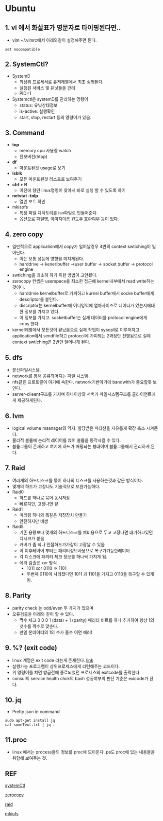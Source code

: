 # Ubuntu

## 1. vi 에서 화살표가 영문자로 타이핑된다면..

* vim ~/.vimrc에서 아래와같이 설정해주면 된다.

~~~ 
set nocompatible 
~~~



## 2. SystemCtl?

* SystemD
  * 최상위 프로세서로 유저레벨에서 최초 실행된다.
  * 실행된 서비스 및 유닛들을 관리
  * PID=1
* Systemctl은 systemD를 관리하는 명령어
  * status: 유닛상태정보
  * is-active: 실행확인
  * start, stop, restart 등의 명령어가 있음.



## 3. Command

* **top**
  - memory cpu 사용량 watch
  - 진보버전(htop)
* **df**
  - 마운트된것 usage로 보기
* **lsblk** 
  - 모든 마운트된것 리스트로 보여주기
* **ctrl + R**
  - 이전에 쳤던 linux명령어 찾아서 바로 실행 할 수 있도록 하기
* **netstat -tnlp**
  * 열린 포트 확인
* mkisofs
  * 특정 파일 디렉토리를 iso파일로 만들어준다. 
  * 옵션으로 파일명, 이미지이름 윈도우 호환여부 등이 있다.



## 4. zero copy

* 일반적으로 application에서 copy가 일어날경우 4번의 context swtiching이 일어난다. 
  * 이는 보통 성능에 영향을 미치게된다.
  * harddrive -> kenerlbuffer ->user buffer -> socket buffer -> protocol engine 
* swtiching을 최소하 하기 위한 방법이 고안됬다.
* zerocopy 컨셉은 userspace를 최소한 접근해 kernel내부에서 read write하는 것이다.
  * harddrvie kernelbuffer로 카피하고 kurnel buffer에서 socke buffer에게 descriptor를 붙인다.
  * discriptor는 kernelbuffer에 어디영역에 얼마사이즈로 데이터가 있는지에대한 정보를 가지고 있다.
  * 이 정보를 가지고. socketbuffer는 실제 데이터를 protocol engine에게 copy 한다.
* kernel레벨에서 모든것이 끝났음으로 실제 작업이 syscall로 이루어지고 application에서 sendfile하고 protocol에 가피되는 2과정만 진행됨으로 실제 context swtiching은 2번만 일어나게 된다.



## 5. dfs

* 분산파일시스템. 
* network를 통해 공유되어지는 파일 시스템
* nfs같은 프로토콜이 여기에 속한다. network기반이기에 bandwith가 중요할듯 보인다. 
* server-clieent구조를 가지며 하나이상의 서버가 파일시스템구조를 클라이언트에게 제공하게된다.



## 6. lvm

* logical volume maanager의 약자. 할당받은 파티션을 자유롭게 확장 축소 시켜준다.
* 물리적 볼륨에 논리적 레이어를 얹어 불륨을 동작시킬 수 있다.
* 볼륨그룹이 존재하고 여기에 하드가 매핑되는 형태이며 볼륨그룹에서 관리하게 된다.



## 7. Raid

* 여러개의 하드디스크를 묶어 하나의 디스크를 사용하는것과 같은 방식이다.
* 몇개의 하드가 고장나도 기술적으로 보완가능하다.
* Raid0
  * 하드를 하나로 묶어 동시저장
  * 빠르지만, 고장나면 끝
* Raid1
  * 미러링 하나와 똑같은 저장장치 만들기
  * 안전하지만 비쌈
* Raid5
  * 기존 용량보다 몇개의 하드디스크를 예비용으로 두고 고장나면 대기하고있던 디시크가 붙음
  * 커버가 좀 되나 인접하드가가같이 고장날 수 있음
  * 이 이후레이어 부터는 패리티정보사용으로 복구가가능한레이어
  * 각 디스크에 패리티 체크 정보를 하나씩 가지게 됨.
  * 에러 검출은 xor 방식
    *  1011 xor 0110 => 1101  
    * 두번째  0110이 사라졌다면 1011 과 1101을 가지고 0110을 복구할 수 있게됨. 



## 8. Parity 

* parity check 는 odd/even 두 가지가 있으며
* 오류검출을 아래와 같이 할 수 있다.
  * 짝수 체크 0 0 0 1 (data) + 1 (parity)  패리티 비트를 하나 추가하여 항상 1의 갯수를 짝수로 맞춘다. 
  * 만일 온데이터의  1의 수가 홀수 이면  에러!


## 9. %? (exit code)
* linux 계열은 exit code 라는게 존재한다. [link](https://www.tldp.org/LDP/abs/html/exitcodes.html)
* 실행가능 프로그램이 상위프로세스에게 리턴해주는 코드이다. 
* 위 명령어를 치면 방금전에 종료되었던 프로세스의 exitcode를 출력한다
* consul의 service health chck의 bash 성공여부의 판단 기준은 exicode가 된다. 

## 10. jq 
* Pretty json in command

~~~
sudo apt-get install jq
cat someText.txt | jq .
~~~

## 11.proc
* linux 에서는 process들의 정보를  proc에 모아둔다.  ps도 proc에 있는 내용들을 취합해 보여주는 것.

## REF

[systemCtl](http://haker.tistory.com/51)

[zerocopy](https://www.linuxjournal.com/article/6345)

[raid](https://jerrystyle.tistory.com/56)

[mkiofs](https://idchowto.com/?p=8294)

